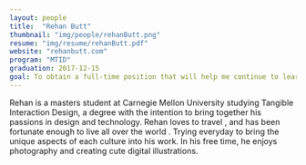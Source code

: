 ```yaml
---
layout: people
title:  "Rehan Butt"
thumbnail: "img/people/rehanButt.png"
resume: "img/resume/rehanButt.pdf"
website: "rehanbutt.com"
program: "MTID"
graduation: 2017-12-15
goal: To obtain a full-time position that will help me continue to learn and follow my passions in art and technology, while developing innovative products within the organization.
---
```


Rehan is a masters student at Carnegie Mellon University studying Tangible Interaction Design, a degree with the intention to bring together his passions in design <span class="emoji emoji-palette"></span> and technology.<span class="emoji emoji-computer"></span> Rehan loves to travel <span class="emoji emoji-airplane"></span>, and has been fortunate enough to live all over the world <span class="emoji emoji-globe_asia"></span>. Trying everyday to bring the unique aspects of each culture into his work. In his free time, he enjoys photography <span class="emoji emoji-camera"></span> and creating cute digital illustrations.<span class="emoji emoji-penguin_head"></span>